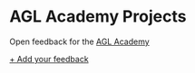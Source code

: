 # AGL Academy Projects
Open feedback for the [AGL Academy](http://agilegovleaders.org/academy)

[+ Add your feedback](https://github.com/agilegovleaders/academy/issues/new)
